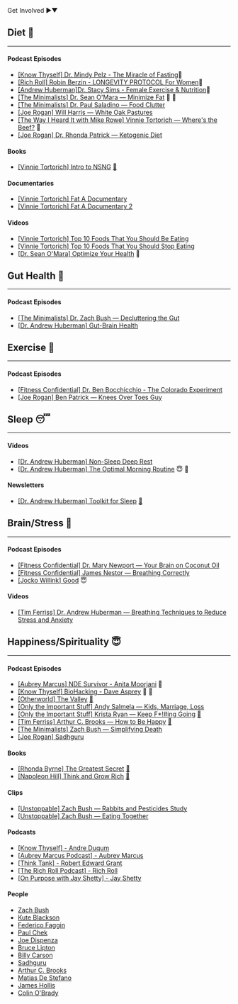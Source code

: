 <div class="involvement-section">
  <span class="toggle-involvement">Get Involved <span class="expand-icon"><span class="right-arrow">►</span><span class="down-arrow">▼</span></span></span>
  <div class="involvement-details" style="display: none;">
    <p style="color: #555;">Want to contribute?</p><a href="https://github.com/salmeister/HealthyLifestyleGuide/compare" style="color: #007bff;">Create a pull request.</a>
    <p style="color: #555;">Found a broken link?</p><a href="https://github.com/salmeister/HealthyLifestyleGuide/issues/new?assignees=&labels=bug&template=broken-link.md&title=Broken+Link" style="color: #007bff;">Report it here.</a>
  </div>
</div>

## Diet 🍖
<hr>

#### Podcast Episodes
- [[Know Thyself] Dr. Mindy Pelz - The Miracle of Fasting](https://www.youtube.com/watch?v=pgWnbRg5-cg)🍲
- [[Rich Roll] Robin Berzin - LONGEVITY PROTOCOL For Women](https://www.youtube.com/watch?v=P28Pqr9BSWw)💪
- [[Andrew Huberman]Dr. Stacy Sims - Female Exercise & Nutrition](https://www.youtube.com/watch?v=pZX8ikmWvEU)💪
- [[The Minimalists] Dr. Sean O'Mara — Minimize Fat](https://www.theminimalists.com/podcast/#408) 💪 🍲
- [[The Minimalists] Dr. Paul Saladino — Food Clutter](https://www.theminimalists.com/podcast/#384)
- [[Joe Rogan] Will Harris — White Oak Pastures](https://open.spotify.com/episode/0qf7CYEhxSFPAcdSw1JJMY?si=b6f7eaae9e1b45f2)
- [[The Way I Heard It with Mike Rowe] Vinnie Tortorich — Where's the Beef?](https://mikerowe.com/2022/04/wheres-the-beef-ep-244/) 💪
- [[Joe Rogan] Dr. Rhonda Patrick — Ketogenic Diet](https://open.spotify.com/episode/7y8MKnfhML6KzvA6GVd83B?si=mrIaUnsMTLuD0DnTR39GkQ)

#### Books
- [[Vinnie Tortorich] Intro to NSNG](https://nsng.vinnietortorich.com/product/intro-to-nsng/) [📝](notes/diet/books/Intro%20to%20NSNG/)

#### Documentaries
- [[Vinnie Tortorich] Fat A Documentary](https://www.youtube.com/watch?v=iVJM_0XEiBI)
- [[Vinnie Tortorich] Fat A Documentary 2](https://www.youtube.com/watch?v=AoPisYHbMcg)

#### Videos
- [[Vinnie Tortorich] Top 10 Foods That You Should Be Eating](https://youtu.be/2-fHQIhVAGA?si=wvBa12QBylM-ltn0)
- [[Vinnie Tortorich] Top 10 Foods That You Should Stop Eating](https://youtu.be/3oVdksMTJ50?si=h5iZRlqMw9UgcXPb)
- [[Dr. Sean O'Mara] Optimize Your Health](https://youtu.be/XuFD5tMz9M0?si=f8SKPcSGIEqInaWs) 💪

## Gut Health 🍲
<hr>

#### Podcast Episodes
- [[The Minimalists] Dr. Zach Bush — Decluttering the Gut](https://www.theminimalists.com/podcast/#398)
- [[Dr. Andrew Huberman] Gut-Brain Health](https://youtu.be/pvI1vLHV0Mo?si=-KyK2ta83Fo6_BV1)

## Exercise 💪
<hr>

#### Podcast Episodes
- [[Fitness Confidential] Dr. Ben Bocchicchio - The Colorado Experiment](https://youtu.be/P4hq8sIvb3c?si=UDeE7TohFACTllJF)
- [[Joe Rogan] Ben Patrick — Knees Over Toes Guy](https://open.spotify.com/episode/2zfpB6RoKwylk3DbN3GXA0?si=de02e3493ef74d07)

## Sleep 😴
<hr>

#### Videos
- [[Dr. Andrew Huberman] Non-Sleep Deep Rest](https://www.youtube.com/watch?v=YrubXRXwxJc)
- [[Dr. Andrew Huberman] The Optimal Morning Routine](https://youtu.be/gR_f-iwUGY4?si=ToyBFRHMwhTv3aCS) 😇 🧠

#### Newsletters
- [[Dr. Andrew Huberman] Toolkit for Sleep](https://www.hubermanlab.com/newsletter/toolkit-for-sleep) [📝](notes/sleep/)

## Brain/Stress 🧠
<hr>

#### Podcast Episodes
- [[Fitness Confidential] Dr. Mary Newport — Your Brain on Coconut Oil](https://youtu.be/Xk5_8v5qLNo?si=J5WwSy52_homs-Wh)
- [[Fitness Confidential] James Nestor — Breathing Correctly](https://youtu.be/5OKoZLS-h5g?si=4lfYR-vj0Fc8FE1V)
- [[Jocko Willink] Good](https://www.youtube.com/watch?v=IdTMDpizis8) 😇

#### Videos
- [[Tim Ferriss] Dr. Andrew Huberman — Breathing Techniques to Reduce Stress and Anxiety](https://youtu.be/kSZKIupBUuc?si=sx_otgGYF73ukiz_)

## Happiness/Spirituality 😇
<hr>

#### Podcast Episodes
- [[Aubrey Marcus] NDE Survivor - Anita Moorjani](https://www.youtube.com/watch?v=6Po0qnuA3Vo) 🧠
- [[Know Thyself] BioHacking - Dave Asprey](https://www.youtube.com/watch?v=ipe3GM30wZw&list=PLcdXvEekPv1GRqbvjVf41TrYQhjHRO1_q) 🍖 🧠
- [[Otherworld] The Valley](https://open.spotify.com/episode/4g1RHKTzlSkZ5nJeMKIXjb?si=2244d19c4425450d) [📝](notes/happiness/podcasts/Otherworld/)
- [[Only the Important Stuff] Andy Salmela — Kids, Marriage, Loss](https://onlytheimportantstuff.podbean.com/e/the-big-cat-returns/)
- [[Only the Important Stuff] Krista Ryan — Keep F*!#ing Going](https://onlytheimportantstuff.podbean.com/e/krista-ryan/) [📝](notes/happiness/podcasts/Only%20the%20Important%20Stuff/)
- [[Tim Ferriss] Arthur C. Brooks — How to Be Happy](https://tim.blog/2023/09/11/arthur-c-brooks/) [📝](notes/happiness/podcasts/Tim%20Ferriss/)
- [[The Minimalists] Zach Bush — Simplifying Death](https://www.theminimalists.com/podcast/#362)
- [[Joe Rogan] Sadhguru](https://open.spotify.com/episode/0zN02uiYg9KUwYs4JY8Nwg?si=834e1c5ee77d4e99)

#### Books
- [[Rhonda Byrne] The Greatest Secret](https://www.amazon.com/The-Greatest-Secret/dp/B08GNDRZ3T/ref=tmm_aud_swatch_0?_encoding=UTF8&qid=&sr=) [📝](/notes/happiness/The-Greatest-Secret/)
- [[Napoleon Hill] Think and Grow Rich](https://www.amazon.com/Think-Grow-Rich-Landmark-Bestseller/dp/1585424331) [📝](/notes/happiness/Think-And-Grow-Rich/)

#### Clips
- [[Unstoppable] Zach Bush — Rabbits and Pesticides Study](https://youtube.com/clip/Ugkx1mJ0yyrcWatebI5KA_ByXTdwd3c0mabA?si=BETEpvHDvMyG7F9Q)
- [[Unstoppable] Zach Bush — Eating Together](https://youtube.com/clip/Ugkx5aGBx3qXld3O6Qn1lC4Dj_8O70jW1DcK?si=e-e0h9WpGWpy4UIo)

#### Podcasts
- [[Know Thyself] - Andre Duqum](https://www.youtube.com/playlist?list=PLcdXvEekPv1GRqbvjVf41TrYQhjHRO1_q)
- [[Aubrey Marcus Podcast] - Aubrey Marcus](https://www.aubreymarcus.com/blogs/aubrey-marcus-podcast)
- [[Think Tank] - Robert Edward Grant](https://robertedwardgrant.com/podcast/)
- [[The Rich Roll Podcast] - Rich Roll](https://www.richroll.com/all-episodes/)
- [[On Purpose with Jay Shetty] - Jay Shetty](https://www.youtube.com/@JayShettyPodcast)

#### People
- [Zach Bush](https://zachbushmd.com/) 
- [Kute Blackson](https://kuteblackson.com/)
- [Federico Faggin](https://www.federicofaggin.com/)
- [Paul Chek](https://chekinstitute.com/)
- [Joe Dispenza](https://drjoedispenza.com/)
- [Bruce Lipton](https://www.brucelipton.com/)
- [Billy Carson](https://www.4biddenknowledge.com/)
- [Sadhguru](https://isha.sadhguru.org/us/en)
- [Arthur C. Brooks](https://arthurbrooks.com/)
- [Matias De Stefano](https://matiasdestefano.org/en/frontpage/)
- [James Hollis](https://jameshollis.net/)
- [Colin O'Brady](https://www.colinobrady.com/)